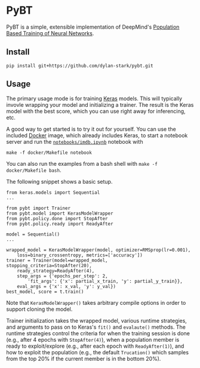 # PyBT

PyBT is a simple, extensible implementation of DeepMind's [Population Based Training of Neural Networks](https://deepmind.com/blog/population-based-training-neural-networks/).

## Install

```
pip install git+https://github.com/dylan-stark/pybt.git
```

## Usage

The primary usage mode is for training [Keras]() models.
This will typically invovle wrapping your model and initializing a trainer.
The result is the Keras model with the best score, which you can use right away for inferencing, etc.

A good way to get started is to try it out for yourself.
You can use the included [Docker](https://docs.docker.com/install/) image, which already includes Keras, to start a notebook server and run the [`notebooks/imdb.ipynb`]() notebook with

```
make -f docker/Makefile notebook
```

You can also run the examples from a bash shell with `make -f docker/Makefile bash`.

The following snippet shows a basic setup.

```
from keras.models import Sequential
...

from pybt import Trainer
from pybt.model import KerasModelWrapper
from pybt.policy.done import StopAfter
from pybt.policy.ready import ReadyAfter

model = Sequential()
...

wrapped_model = KerasModelWrapper(model, optimizer=RMSprop(lr=0.001),
    loss=binary_crossentropy, metrics=['accuracy'])
trainer = Trainer(model=wrapped_model, stopping_criteria=StopAfter(20),
    ready_strategy=ReadyAfter(4),
    step_args = {'epochs_per_step': 2,
        'fit_args': {'x': partial_x_train, 'y': partial_y_train}},
    eval_args = {'x': x_val, 'y': y_val})
best_model, score = t.train()
```

Note that `KerasModelWrapper()` takes arbitrary compile options in order to support cloning the model.

Trainer initialization takes the wrapped model, various runtime strategies, and arguments to pass on to Keras's `fit()` and `evalaute()` methods.
The runtime strategies control the criteria for when the training session is done (e.g., after 4 epochs with `StopAfter(4)`), when a population member is ready to exploit/explore (e.g., after each epoch with `ReadyAfter(1)`), and how to exploit the population (e.g., the default `Trucation()` which samples from the top 20% if the current member is in the bottom 20%).

